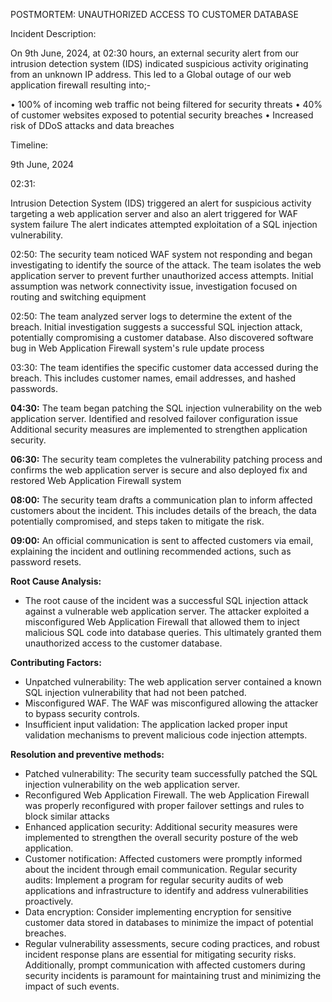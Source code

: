 

POSTMORTEM: UNAUTHORIZED ACCESS TO CUSTOMER DATABASE

Incident Description:

On 9th June, 2024, at 02:30 hours, an external security alert from our intrusion detection system (IDS) indicated suspicious activity originating from an unknown IP address. This led to a Global outage of our web application firewall resulting into;-

• 100% of incoming web traffic not being filtered for security threats
• 40% of customer websites exposed to potential security breaches
• Increased risk of DDoS attacks and data breaches

Timeline:

9th June, 2024

02:31:

Intrusion Detection System (IDS) triggered an alert for suspicious activity targeting a web application server and also an alert triggered for WAF system failure
The alert indicates attempted exploitation of a SQL injection vulnerability.

02:50:
The security team noticed WAF system not responding and began investigating to identify the source of the attack.
The team isolates the web application server to prevent further unauthorized access attempts.
Initial assumption was network connectivity issue, investigation focused on routing and switching equipment

02:50:
The team analyzed server logs to determine the extent of the breach.
Initial investigation suggests a successful SQL injection attack, potentially compromising a customer database.
Also discovered software bug in Web Application Firewall system's rule update process

03:30:
The team identifies the specific customer data accessed during the breach.
This includes customer names, email addresses, and hashed passwords.

**04:30:**
The team began patching the SQL injection vulnerability on the web application server. Identified and resolved failover configuration issue
Additional security measures are implemented to strengthen application security.

**06:30:**
The security team completes the vulnerability patching process and confirms the web application server is secure and also deployed fix and restored Web Application Firewall system

**08:00:**
The security team drafts a communication plan to inform affected customers about the incident.
This includes details of the breach, the data potentially compromised, and steps taken to mitigate the risk.

**09:00:**
An official communication is sent to affected customers via email, explaining the incident and outlining recommended actions, such as password resets.

**Root Cause Analysis:**




- The root cause of the incident was a successful SQL injection attack against a vulnerable web application server. The attacker exploited a misconfigured Web Application Firewall that allowed them to inject malicious SQL code into database queries. This ultimately granted them unauthorized access to the customer database.

**Contributing Factors:**

- Unpatched vulnerability: The web application server contained a known SQL injection vulnerability that had not been patched.
- Misconfigured WAF. The WAF was misconfigured allowing the attacker to bypass security controls.
- Insufficient input validation: The application lacked proper input validation mechanisms to prevent malicious code injection attempts.

**Resolution and preventive methods:**

- Patched vulnerability: The security team successfully patched the SQL injection vulnerability on the web application server.
- Reconfigured Web Application Firewall. The web Application Firewall was properly reconfigured with proper failover settings and rules to block similar attacks
- Enhanced application security: Additional security measures were implemented to strengthen the overall security posture of the web application.
- Customer notification: Affected customers were promptly informed about the incident through email communication. Regular security audits: Implement a program for regular security audits of web applications and infrastructure to identify and address vulnerabilities proactively.
- Data encryption: Consider implementing encryption for sensitive customer data stored in databases to minimize the impact of potential breaches.
- Regular vulnerability assessments, secure coding practices, and robust incident response plans are essential for mitigating security risks. Additionally, prompt communication with affected customers during security incidents is paramount for maintaining trust and minimizing the impact of such events.
